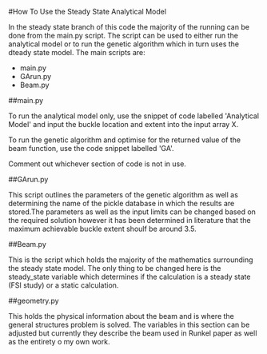 #How To Use the Steady State Analytical Model

In the steady state branch of this code the majority of the running can be done from the main.py script. The script can 
be used to either run the analytical model or to run the genetic algorithm which in turn uses the dteady state model. 
The main scripts are:

- main.py
- GArun.py
- Beam.py

##main.py

To run the analytical model only, use the snippet of code labelled 'Analytical Model' and input the buckle location and 
extent into the input array X.

To run the genetic algorithm and optimise for the returned value of the beam function, use the code snippet labelled 'GA'.

Comment out whichever section of code is not in use.

##GArun.py

This script outlines the parameters of the genetic algorithm as well as determining the name of the pickle database in 
which the results are stored.The parameters as well as the input limits can be changed based on the required solution however
it has been determined in literature that the maximum achievable buckle extent shoulf be around 3.5.

##Beam.py

This is the script which holds the majority of the mathematics surrounding the steady state model. The only thing to be changed here is the 
steady_state variable which determines if the calculation is a steady state (FSI study) or a static calculation. 

##geometry.py

This holds the physical information about the beam and is where the general structures problem is solved. The variables in this 
section can be adjusted but currently they describe the beam used in Runkel paper as well as the entirety o my own work.